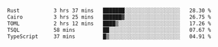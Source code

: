 <!--START_SECTION:waka-->

```txt
Rust           3 hrs 37 mins   ███████░░░░░░░░░░░░░░░░░░   28.30 %
Cairo          3 hrs 25 mins   ██████▓░░░░░░░░░░░░░░░░░░   26.75 %
TOML           2 hrs 12 mins   ████▒░░░░░░░░░░░░░░░░░░░░   17.26 %
TSQL           58 mins         ██░░░░░░░░░░░░░░░░░░░░░░░   07.67 %
TypeScript     37 mins         █▒░░░░░░░░░░░░░░░░░░░░░░░   04.91 %
```

<!--END_SECTION:waka-->